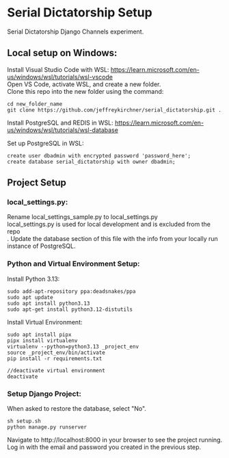 # Serial Dictatorship Setup
Serial Dictatorship Django Channels experiment.

## Local setup on Windows:

Install Visual Studio Code with WSL: https://learn.microsoft.com/en-us/windows/wsl/tutorials/wsl-vscode<br>
Open VS Code, activate WSL, and create a new folder.<br>
Clone this repo into the new folder using the command:
	
```
cd new_folder_name
git clone https://github.com/jeffreykirchner/serial_dictatorship.git .
```

Install PostgreSQL and REDIS in WSL: https://learn.microsoft.com/en-us/windows/wsl/tutorials/wsl-database<br>

Set up PostgreSQL in WSL:
```
create user dbadmin with encrypted password 'password_here';
create database serial_dictatorship with owner dbadmin;
```

## Project Setup
### local_settings.py:
Rename local_settings_sample.py to local_settings.py<br>
local_settings.py is used for local development and is excluded from the repo<br>.
Update the database section of this file with the info from your locally run instance of PostgreSQL.

### Python and Virtual Environment Setup:
Install Python 3.13:
```
sudo add-apt-repository ppa:deadsnakes/ppa
sudo apt update 
sudo apt install python3.13
sudo apt-get install python3.12-distutils
```

Install Virtual Environment:
```
sudo apt install pipx
pipx install virtualenv
virtualenv --python=python3.13 _project_env
source _project_env/bin/activate
pip install -r requirements.txt

//deactivate virtual environment
deactivate
```

### Setup Django Project:
When asked to restore the database, select "No".
```
sh setup.sh
python manage.py runserver
```

Navigate to http://localhost:8000 in your browser to see the project running.<br>
Log in with the email and password you created in the previous step.






